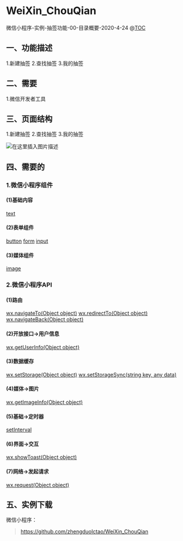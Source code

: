 # WeiXin_ChouQian
微信小程序-实例-抽签功能-00-目录概要-2020-4-24
@[TOC](目录)
## 一、功能描述
1.新建抽签
2.查找抽签
3.我的抽签

## 二、需要

1.微信开发者工具


## 三、页面结构
1.新建抽签
2.查找抽签
3.我的抽签

![在这里插入图片描述](https://img-blog.csdnimg.cn/20200515124456361.PNG)
## 四、需要的
### 1.微信小程序组件
#### (1)基础内容
[text](https://developers.weixin.qq.com/miniprogram/dev/component/text.html)

#### (2)表单组件
[button](https://developers.weixin.qq.com/miniprogram/dev/component/button.html)
[form](https://developers.weixin.qq.com/miniprogram/dev/component/form.html)
[input](https://developers.weixin.qq.com/miniprogram/dev/component/input.html)
#### (3)媒体组件
[image](https://developers.weixin.qq.com/miniprogram/dev/component/image.html)
### 2.微信小程序API
#### (1)路由
[wx.navigateTo(Object object)](https://developers.weixin.qq.com/miniprogram/dev/api/route/wx.navigateTo.html)
[wx.redirectTo(Object object)](https://developers.weixin.qq.com/miniprogram/dev/api/route/wx.redirectTo.html)
[wx.navigateBack(Object object)](https://developers.weixin.qq.com/miniprogram/dev/api/route/wx.navigateBack.html)
#### (2)开放接口->用户信息
[wx.getUserInfo(Object object)](https://developers.weixin.qq.com/miniprogram/dev/api/open-api/login/wx.login.html)
#### (3)数据缓存
[wx.setStorage(Object object)](https://developers.weixin.qq.com/miniprogram/dev/api/storage/wx.setStorage.html)
[wx.setStorageSync(string key, any data)](https://developers.weixin.qq.com/miniprogram/dev/api/storage/wx.setStorageSync.html)
#### (4)媒体->图片
[wx.getImageInfo(Object object)](https://developers.weixin.qq.com/miniprogram/dev/api/media/image/wx.getImageInfo.html)
#### (5)基础->定时器
[setInterval](https://developers.weixin.qq.com/miniprogram/dev/api/base/timer/setInterval.html)
#### (6)界面->交互
[wx.showToast(Object object)](https://developers.weixin.qq.com/miniprogram/dev/api/ui/interaction/wx.showToast.html)
#### (7)网络->发起请求
[wx.request(Object object)](https://developers.weixin.qq.com/miniprogram/dev/api/network/request/wx.request.html)
## 五、实例下载

微信小程序：

> https://github.com/zhengduolctao/WeiXin_ChouQian
